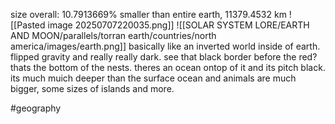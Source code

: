 size overall: 10.7913669% smaller than entire earth, 11379.4532 km
![[Pasted image 20250707220035.png]]
![[SOLAR SYSTEM LORE/EARTH AND MOON/parallels/torran earth/countries/north america/images/earth.png]]
basically like an inverted world inside of earth. flipped gravity and really really dark. 
see that black border before the red? thats the bottom of the nests. theres an ocean ontop of it and its pitch black. its much muich deeper than the surface ocean and animals are much bigger, some sizes of islands and more.

#geography